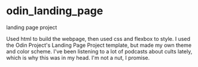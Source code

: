 # odin_landing_page
landing page project

Used html to build the webpage, then used css and flexbox to style. I used the Odin Project's Landing Page Project template, but made my own theme and color scheme. I've been listening to a lot of podcasts about cults lately, which is why this was in my head. I'm not a nut, I promise. 
